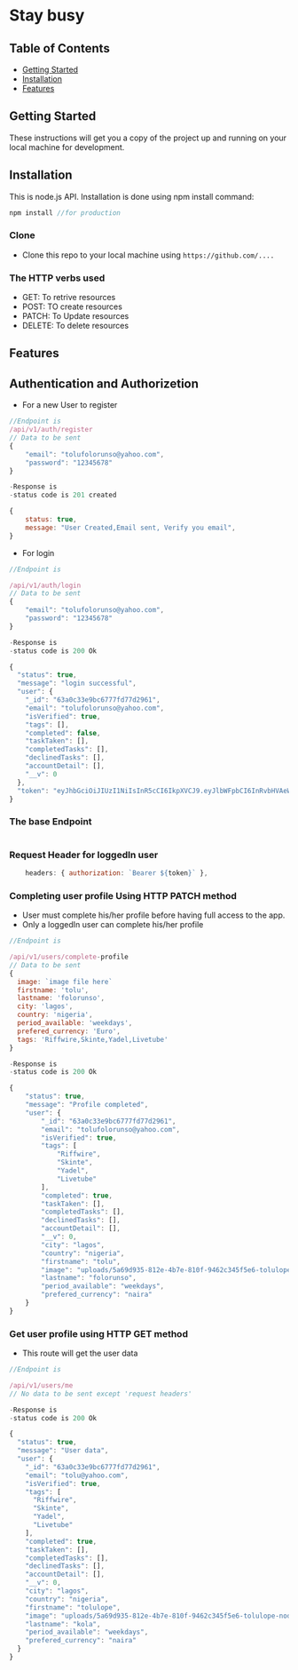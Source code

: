 # Stay busy

## Table of Contents

- [Getting Started](#getting-started)
- [Installation](#installation)
- [Features](#features)
<!-- - [Contributing](#contributing)
- [Team](#team)
- [FAQ](#faq)
- [Support](#support)
- [License](#license) -->

## Getting Started

These instructions will get you a copy of the project up and running on your local machine for development.

## Installation

This is node.js API. Installation is done using npm install command:

```javascript
npm install //for production
```

### Clone

- Clone this repo to your local machine using `https://github.com/....`

### The HTTP verbs used

- GET: To retrive resources
- POST: TO create resources
- PATCH: To Update resources
- DELETE: To delete resources

## Features

## Authentication and Authorizetion

- For a new User to register

```JAVASCRIPT
//Endpoint is
/api/v1/auth/register
// Data to be sent
{
    "email": "tolufolorunso@yahoo.com",
    "password": "12345678"
}

-Response is
-status code is 201 created

{
    status: true,
    message: "User Created,Email sent, Verify you email",
}
```

- For login

```javascript
//Endpoint is

/api/v1/auth/login
// Data to be sent
{
    "email": "tolufolorunso@yahoo.com",
    "password": "12345678"
}

-Response is
-status code is 200 Ok

{
  "status": true,
  "message": "login successful",
  "user": {
    "_id": "63a0c33e9bc6777fd77d2961",
    "email": "tolufolorunso@yahoo.com",
    "isVerified": true,
    "tags": [],
    "completed": false,
    "taskTaken": [],
    "completedTasks": [],
    "declinedTasks": [],
    "accountDetail": [],
    "__v": 0
  },
  "token": "eyJhbGciOiJIUzI1NiIsInR5cCI6IkpXVCJ9.eyJlbWFpbCI6InRvbHVAeWFob28uY29tIiwiaWQiOiI2M2EwYzMzZTliYzY3NzdmZDc3ZDI5NjEiLCJpYXQiOjE2NzE0ODA0MTUsImV4cCI6MTY3MTczOTYxNX0.3hWHEUqpiu_OwUuXlpLD75bYQq-rY0AvywFhukAEL7I"
}
```

### The base Endpoint

```javascript

```

### Request Header for loggedIn user

```javascript
    headers: { authorization: `Bearer ${token}` },
```

### Completing user profile Using HTTP PATCH method

- User must complete his/her profile before having full access to the app.
- Only a loggedIn user can complete his/her profile

```javascript
//Endpoint is

/api/v1/users/complete-profile
// Data to be sent
{
  image: `image file here`
  firstname: 'tolu',
  lastname: 'folorunso',
  city: 'lagos',
  country: 'nigeria',
  period_available: 'weekdays',
  prefered_currency: 'Euro',
  tags: 'Riffwire,Skinte,Yadel,Livetube'
}

-Response is
-status code is 200 Ok

{
    "status": true,
    "message": "Profile completed",
    "user": {
        "_id": "63a0c33e9bc6777fd77d2961",
        "email": "tolufolorunso@yahoo.com",
        "isVerified": true,
        "tags": [
            "Riffwire",
            "Skinte",
            "Yadel",
            "Livetube"
        ],
        "completed": true,
        "taskTaken": [],
        "completedTasks": [],
        "declinedTasks": [],
        "accountDetail": [],
        "__v": 0,
        "city": "lagos",
        "country": "nigeria",
        "firstname": "tolu",
        "image": "uploads/5a69d935-812e-4b7e-810f-9462c345f5e6-tolulope-node_modules.png",
        "lastname": "folorunso",
        "period_available": "weekdays",
        "prefered_currency": "naira"
    }
}
```

### Get user profile using HTTP GET method

- This route will get the user data

```javascript
//Endpoint is

/api/v1/users/me 
// No data to be sent except 'request headers'

-Response is
-status code is 200 Ok

{
  "status": true,
  "message": "User data",
  "user": {
    "_id": "63a0c33e9bc6777fd77d2961",
    "email": "tolu@yahoo.com",
    "isVerified": true,
    "tags": [
      "Riffwire",
      "Skinte",
      "Yadel",
      "Livetube"
    ],
    "completed": true,
    "taskTaken": [],
    "completedTasks": [],
    "declinedTasks": [],
    "accountDetail": [],
    "__v": 0,
    "city": "lagos",
    "country": "nigeria",
    "firstname": "tolulope",
    "image": "uploads/5a69d935-812e-4b7e-810f-9462c345f5e6-tolulope-node_modules.png",
    "lastname": "kola",
    "period_available": "weekdays",
    "prefered_currency": "naira"
  }
}
```
